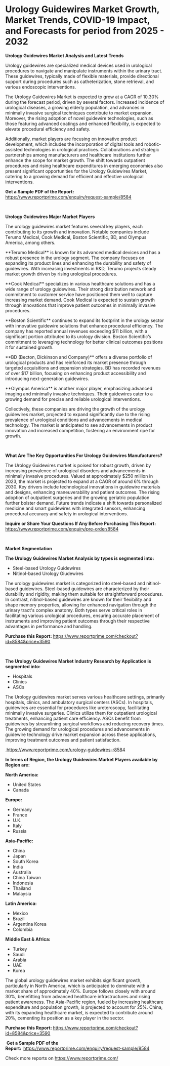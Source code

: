 <p><h1>Urology Guidewires Market Growth, Market Trends, COVID-19 Impact, and Forecasts for period from 2025 - 2032</h1></p><p><strong>Urology Guidewires Market Analysis and Latest Trends</strong></p>
<p><p>Urology guidewires are specialized medical devices used in urological procedures to navigate and manipulate instruments within the urinary tract. These guidewires, typically made of flexible materials, provide directional support during procedures such as catheterization, stone retrieval, and various endoscopic interventions. </p><p>The Urology Guidewires Market is expected to grow at a CAGR of 10.30% during the forecast period, driven by several factors. Increased incidence of urological diseases, a growing elderly population, and advances in minimally invasive surgical techniques contribute to market expansion. Moreover, the rising adoption of novel guidewire technologies, such as those featuring advanced coatings and enhanced flexibility, is expected to elevate procedural efficiency and safety. </p><p>Additionally, market players are focusing on innovative product development, which includes the incorporation of digital tools and robotic-assisted technologies in urological practices. Collaborations and strategic partnerships among manufacturers and healthcare institutions further enhance the scope for market growth. The shift towards outpatient procedures and rising healthcare expenditures in emerging economies also present significant opportunities for the Urology Guidewires Market, catering to a growing demand for efficient and effective urological interventions.</p></p>
<p><strong>Get a Sample PDF of the Report:&nbsp;</strong> <a href="https://www.reportprime.com/enquiry/request-sample/8584?utm_campaign=3220&utm_medium=2&utm_source=Github&utm_content=ia&utm_term=20032025&utm_id=urology-guidewires">https://www.reportprime.com/enquiry/request-sample/8584</a></p>
<p>&nbsp;</p>
<p><strong>Urology Guidewires Major Market Players</strong></p>
<p><p>The urology guidewires market features several key players, each contributing to its growth and innovation. Notable companies include Terumo Medical, Cook Medical, Boston Scientific, BD, and Olympus America, among others.</p><p>**Terumo Medical** is known for its advanced medical devices and has a robust presence in the urology segment. The company focuses on expanding its product lines and enhancing the durability and safety of guidewires. With increasing investments in R&D, Terumo projects steady market growth driven by rising urological procedures.</p><p>**Cook Medical** specializes in various healthcare solutions and has a wide range of urology guidewires. Their strong distribution network and commitment to customer service have positioned them well to capture increasing market demand. Cook Medical is expected to sustain growth through innovations that improve patient outcomes in minimally invasive procedures.</p><p>**Boston Scientific** continues to expand its footprint in the urology sector with innovative guidewire solutions that enhance procedural efficiency. The company has reported annual revenues exceeding $11 billion, with a significant portion attributed to its urology division. Boston Scientific’s commitment to leveraging technology for better clinical outcomes positions it for sustained growth.</p><p>**BD (Becton, Dickinson and Company)** offers a diverse portfolio of urological products and has reinforced its market presence through targeted acquisitions and expansion strategies. BD has recorded revenues of over $17 billion, focusing on enhancing product accessibility and introducing next-generation guidewires.</p><p>**Olympus America** is another major player, emphasizing advanced imaging and minimally invasive techniques. Their guidewires cater to a growing demand for precise and reliable urological interventions.</p><p>Collectively, these companies are driving the growth of the urology guidewires market, projected to expand significantly due to the rising prevalence of urological conditions and advancements in medical technology. The market is anticipated to see advancements in product innovation and increased competition, fostering an environment ripe for growth.</p></p>
<p>&nbsp;</p>
<p><strong>What Are The Key Opportunities For Urology Guidewires Manufacturers?</strong></p>
<p><p>The Urology Guidewires market is poised for robust growth, driven by increasing prevalence of urological disorders and advancements in minimally invasive procedures. Valued at approximately $250 million in 2023, the market is projected to expand at a CAGR of around 6% through 2030. Key drivers include technological innovations in guidewire materials and designs, enhancing maneuverability and patient outcomes. The rising adoption of outpatient surgeries and the growing geriatric population further bolster demand. Future trends indicate a shift towards personalized medicine and smart guidewires with integrated sensors, enhancing procedural accuracy and safety in urological interventions.</p></p>
<p><strong>Inquire or Share Your Questions If Any Before Purchasing This Report:</strong> <a href="https://www.reportprime.com/enquiry/pre-order/8584?utm_campaign=3220&utm_medium=2&utm_source=Github&utm_content=ia&utm_term=20032025&utm_id=urology-guidewires">https://www.reportprime.com/enquiry/pre-order/8584</a></p>
<p>&nbsp;</p>
<p><strong>Market Segmentation</strong></p>
<p><strong>The Urology Guidewires Market Analysis by types is segmented into:</strong></p>
<p><ul><li>Steel-based Urology Guidewires</li><li>Nitinol-based Urology Giudewires</li></ul></p>
<p><p>The urology guidewires market is categorized into steel-based and nitinol-based guidewires. Steel-based guidewires are characterized by their durability and rigidity, making them suitable for straightforward procedures. In contrast, nitinol-based guidewires are known for their flexibility and shape memory properties, allowing for enhanced navigation through the urinary tract's complex anatomy. Both types serve critical roles in facilitating various urological procedures, ensuring accurate placement of instruments and improving patient outcomes through their respective advantages in performance and handling.</p></p>
<p><strong>Purchase this Report:&nbsp;</strong><a href="https://www.reportprime.com/checkout?id=8584&price=3590&utm_campaign=3220&utm_medium=2&utm_source=Github&utm_content=ia&utm_term=20032025&utm_id=urology-guidewires">https://www.reportprime.com/checkout?id=8584&price=3590</a></p>
<p>&nbsp;</p>
<p><strong>The Urology Guidewires Market Industry Research by Application is segmented into:</strong></p>
<p><ul><li>Hospitals</li><li>Clinics</li><li>ASCs</li></ul></p>
<p><p>The Urology guidewires market serves various healthcare settings, primarily hospitals, clinics, and ambulatory surgical centers (ASCs). In hospitals, guidewires are essential for procedures like ureteroscopy, facilitating minimally invasive surgeries. Clinics utilize them for outpatient urological treatments, enhancing patient care efficiency. ASCs benefit from guidewires by streamlining surgical workflows and reducing recovery times. The growing demand for urological procedures and advancements in guidewire technology drive market expansion across these applications, improving treatment outcomes and patient satisfaction.</p></p>
<p><a href="https://www.reportprime.com/urology-guidewires-r8584?utm_campaign=3220&utm_medium=2&utm_source=Github&utm_content=ia&utm_term=20032025&utm_id=urology-guidewires">&nbsp;https://www.reportprime.com/urology-guidewires-r8584</a></p>
<p><strong>In terms of Region, the Urology Guidewires Market Players available by Region are:</strong></p>
<p>
    <p> <strong> North America: </strong>
        <ul>
            <li>United States</li>
            <li>Canada</li>
        </ul>
        </p> 
    <p> <strong> Europe: </strong>
        <ul>
            <li>Germany</li>
            <li>France</li>
            <li>U.K.</li>
            <li>Italy</li>
            <li>Russia</li>
        </ul>
        </p> 
    <p> <strong> Asia-Pacific: </strong>
        <ul>
            <li>China</li>
            <li>Japan</li>
            <li>South Korea</li>
            <li>India</li>
            <li>Australia</li>
            <li>China Taiwan</li>
            <li>Indonesia</li>
            <li>Thailand</li>
            <li>Malaysia</li>
        </ul>
        </p> 
    <p> <strong> Latin America: </strong>
        <ul>
            <li>Mexico</li>
            <li>Brazil</li>
            <li>Argentina Korea</li>
            <li>Colombia</li>
        </ul>
        </p> 
    <p> <strong> Middle East & Africa: </strong>
        <ul>
            <li>Turkey</li>
            <li>Saudi</li>
            <li>Arabia</li>
            <li>UAE</li>
            <li>Korea</li>
        </ul>
    </p>
    </p>
<p><p>The global urology guidewires market exhibits significant growth, particularly in North America, which is anticipated to dominate with a market share of approximately 40%. Europe follows closely with around 30%, benefitting from advanced healthcare infrastructures and rising patient awareness. The Asia-Pacific region, fueled by increasing healthcare expenditure and population growth, is projected to account for 25%. China, with its expanding healthcare market, is expected to contribute around 20%, cementing its position as a key player in the sector.</p></p>
<p><strong>Purchase this Report: </strong><a href="https://www.reportprime.com/checkout?id=8584&price=3590&utm_campaign=3220&utm_medium=2&utm_source=Github&utm_content=ia&utm_term=20032025&utm_id=urology-guidewires">https://www.reportprime.com/checkout?id=8584&price=3590</a></p>
<p>&nbsp;<strong>Get a Sample PDF of the Report:&nbsp;&nbsp;</strong><a href="https://www.reportprime.com/enquiry/request-sample/8584?utm_campaign=3220&utm_medium=2&utm_source=Github&utm_content=ia&utm_term=20032025&utm_id=urology-guidewires">https://www.reportprime.com/enquiry/request-sample/8584</a></p>
<p><strong></strong></p>
<p>Check more reports on <a href="https://www.reportprime.com/?utm_campaign=3220&utm_medium=2&utm_source=Github&utm_content=ia&utm_term=20032025&utm_id=urology-guidewires">https://www.reportprime.com/</a></p>